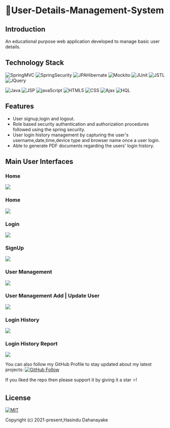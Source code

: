 # :two_men_holding_hands:User-Details-Management-System

## Introduction
An educational purpose web application developed to manage basic user details.

## Technology Stack

![SpringMVC](https://img.shields.io/badge/Framework-SpringMVC-blue)
![SpringSecurity](https://img.shields.io/badge/Framework-SpringSecurity-blue)
![JPAHibernate](https://img.shields.io/badge/Framework-JPAHibernate-blue)
![Mockito](https://img.shields.io/badge/Framework-Mockito-blue)
![JUnit](https://img.shields.io/badge/Framework-JUnit-blue)
![JSTL](https://img.shields.io/badge/Librrary-JSTL-blue)
![JQuery](https://img.shields.io/badge/Library-JQuery-blue) 

![Java](https://img.shields.io/badge/Language-Java-red)
![JSP](https://img.shields.io/badge/Language-JSP-red)
![javaScript](https://img.shields.io/badge/Language-javaScript-red) 
![HTML5](https://img.shields.io/badge/Language-HTML5-red) 
![CSS](https://img.shields.io/badge/Language-CSS-red) 
![Ajax](https://img.shields.io/badge/Language-Ajax-red) 
![HQL](https://img.shields.io/badge/Language-SQL-red) 



## Features
* User signup,login and logout.
* Role based security authentication and authorization procedures followed using the spring security.
* User login history management by capturing the user's username,date,time,device type and browser name once a user login.
* Able to generate PDF documents regarding the users' login history.


 ## Main User Interfaces
 ### Home 
 
 <p align="left">
  <img src="../master/ui-images/home-top.PNG"/>
 </p>
 
 ### Home
 
 <p align="left">
  <img src="../master/ui-images/home-middle.PNG"/>
 </p>
 
  ### Login
 
 <p align="left">
  <img src="../master/ui-images/login.PNG"/>
 </p>
 
 ### SignUp
 
 <p align="left">
  <img src="../master/ui-images/signup.PNG"/>
 </p>
 
 ### User Management
 
 <p align="left">
  <img src="../master/ui-images/user-management.PNG"/>
 </p>
 
 ### User Management Add | Update User
 
 <p align="left">
  <img src="../master/ui-images/user-management-update-user.PNG"/>
 </p>
 
 ### Login History
 
 <p align="left">
  <img src="../master/ui-images/login-history.PNG"/>
 </p>
 
 ### Login History Report
 
 <p align="left">
  <img src="../master/ui-images/generated-user-history-report.PNG"/>
 </p>
  

You can also follow my GitHub Profile to stay updated about my latest projects: [![GitHub Follow](https://img.shields.io/badge/Connect-Hasindu1-blue.svg?logo=Github&longCache=true&style=social&label=Follow)](https://github.com/Hasindu1)

If you liked the repo then please support it by giving it a star ⭐!



 ## License
[![MIT](https://img.shields.io/cocoapods/l/AFNetworking.svg?style=style&label=License&maxAge=2592000)](../master/LICENSE)


Copyright (c) 2021-present,Hasindu Dahanayake

 

